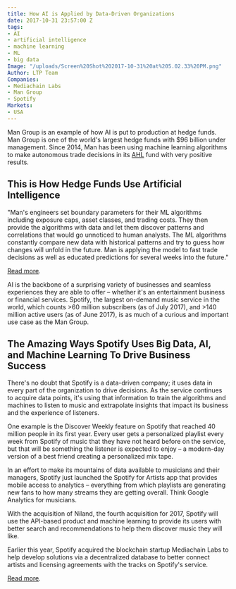 ```yaml
---
title: How AI is Applied by Data-Driven Organizations
date: 2017-10-31 23:57:00 Z
tags:
- AI
- artificial intelligence
- machine learning
- ML
- big data
Image: "/uploads/Screen%20Shot%202017-10-31%20at%205.02.33%20PM.png"
Author: LTP Team
Companies:
- Mediachain Labs
- Man Group
- Spotify
Markets:
- USA
---
```


Man Group is an example of how AI is put to production at hedge funds. Man Group is one of the world's largest hedge funds with $96 billion under management. Since 2014, Man has been using machine learning algorithms to make autonomous trade decisions in its [AHL](https://www.ahl.com/) fund with very positive results.

## This is How Hedge Funds Use Artificial Intelligence

"Man's engineers set boundary parameters for their ML algorithms including exposure caps, asset classes, and trading costs. They then provide the algorithms with data and let them discover patterns and correlations that would go unnoticed to human analysts. The ML algorithms constantly compare new data with historical patterns and try to guess how changes will unfold in the future. Man is applying the model to fast trade decisions as well as educated predictions for several weeks into the future."

[Read more](https://cointelegraph.com/news/this-is-how-hedge-funds-use-artificial-intelligence).

AI is the backbone of a surprising variety of businesses and seamless experiences they are able to offer – whether it's an entertainment business or financial services. Spotify, the largest on-demand music service in the world, which counts >60 million subscribers (as of July 2017), and >140 million active users (as of June 2017), is as much of a curious and important use case as the Man Group.

## The Amazing Ways Spotify Uses Big Data, AI, and Machine Learning To Drive Business Success

There's no doubt that Spotify is a data-driven company; it uses data in every part of the organization to drive decisions. As the service continues to acquire data points, it's using that information to train the algorithms and machines to listen to music and extrapolate insights that impact its business and the experience of listeners.

One example is the Discover Weekly feature on Spotify that reached 40 million people in its first year. Every user gets a personalized playlist every week from Spotify of music that they have not heard before on the service, but that will be something the listener is expected to enjoy – a modern-day version of a best friend creating a personalized mix tape.

In an effort to make its mountains of data available to musicians and their managers, Spotify just launched the Spotify for Artists app that provides mobile access to analytics – everything from which playlists are generating new fans to how many streams they are getting overall. Think Google Analytics for musicians.

With the acquisition of Niland, the fourth acquisition for 2017, Spotify will use the API-based product and machine learning to provide its users with better search and recommendations to help them discover music they will like.

Earlier this year, Spotify acquired the blockchain startup Mediachain Labs to help develop solutions via a decentralized database to better connect artists and licensing agreements with the tracks on Spotify's service.

[Read more](https://www.forbes.com/sites/bernardmarr/2017/10/30/the-amazing-ways-spotify-uses-big-data-ai-and-machine-learning-to-drive-business-success/#759c3c654bd2).